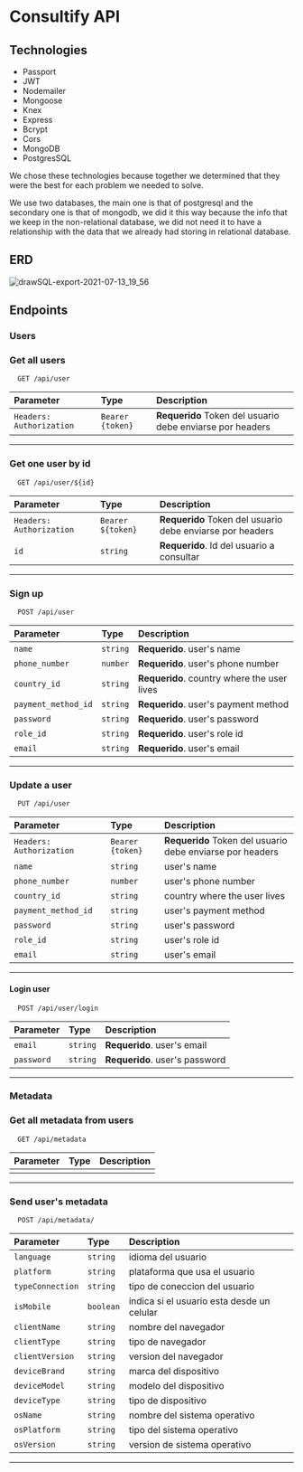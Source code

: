 # Consultify API

## Technologies

- Passport
- JWT
- Nodemailer
- Mongoose
- Knex
- Express
- Bcrypt
- Cors
- MongoDB
- PostgresSQL

We chose these technologies because together we determined that they were the best for each problem we needed to solve.

We use two databases, the main one is that of postgresql and the secondary one is that of mongodb, we did it this way because the info that we keep in the non-relational database, we did not need it to have a relationship with the data that we already had storing in relational database.


## ERD

![drawSQL-export-2021-07-13_19_56](https://user-images.githubusercontent.com/66572419/125544472-7696aded-e298-4424-9ad6-0c2a3fad3e69.png)


## Endpoints

### Users

### Get all users

```http
  GET /api/user
```

| Parameter | Type     | Description                |
| :-------- | :------- | :------------------------- |
| `Headers: Authorization`  |  `Bearer {token}` |**Requerido** Token del usuario debe enviarse por headers|

---
### Get one user by id

```http
  GET /api/user/${id}
```

| Parameter | Type     | Description                       |
| :-------- | :------- | :-------------------------------- |
| `Headers: Authorization`  |  `Bearer ${token}` | **Requerido** Token del usuario debe enviarse por headers |
| `id`      | `string` | **Requerido**. Id del usuario a consultar |

---

### Sign up

```http
  POST /api/user
```

| Parameter | Type     | Description                       |
| :-------- | :------- | :-------------------------------- |
| `name`      | `string` | **Requerido**. user's name |
| `phone_number`      | `number` | **Requerido**. user's phone number |
| `country_id`      | `string` | **Requerido**. country where the user lives  |
| `payment_method_id`      | `string` | **Requerido**. user's payment method |
| `password`      | `string` | **Requerido**. user's password |
| `role_id`      | `string` | **Requerido**. user's role id  |
| `email`      | `string` | **Requerido**. user's email |

---
### Update a user
```http
  PUT /api/user
```

| Parameter | Type     | Description                       |
| :-------- | :------- | :-------------------------------- |
| `Headers: Authorization`  |  `Bearer {token}` | **Requerido** Token del usuario debe enviarse por headers |
| `name`      | `string` | user's name |
| `phone_number`      | `number` | user's phone number |
| `country_id`      | `string` | country where the user lives  |
| `payment_method_id`      | `string` | user's payment method |
| `password`      | `string` | user's password |
| `role_id`      | `string` | user's role id  |
| `email`      | `string` | user's email |

---
#### Login user
```http
  POST /api/user/login
```

| Parameter | Type     | Description                       |
| :-------- | :------- | :-------------------------------- |
| `email`      | `string` | **Requerido**. user's email |
| `password`      | `string` | **Requerido**. user's password |


---

### Metadata

### Get all metadata from users

```http
  GET /api/metadata
```

| Parameter | Type     | Description                |
| :-------- | :------- | :------------------------- |
|   |   |  |

---
### Send user's metadata

```http
  POST /api/metadata/
```

| Parameter | Type     | Description                       |
| :-------- | :------- | :-------------------------------- |
| `language`      | `string` | idioma del usuario |
| `platform`      | `string` | plataforma que usa el usuario |
| `typeConnection`      | `string` | tipo de coneccion del usuario |
| `isMobile`      | `boolean` | indica si el usuario esta desde un celular |
| `clientName`      | `string` | nombre del navegador |
| `clientType`      | `string` | tipo de navegador |
| `clientVersion`      | `string` | version del navegador |
| `deviceBrand`      | `string` | marca del dispositivo |
| `deviceModel`      | `string` | modelo del dispositivo |
| `deviceType`      | `string` | tipo de dispositivo |
| `osName`      | `string` | nombre del sistema operativo |
| `osPlatform`      | `string` | tipo del sistema operativo |
| `osVersion`      | `string` | version de sistema operativo |

---

